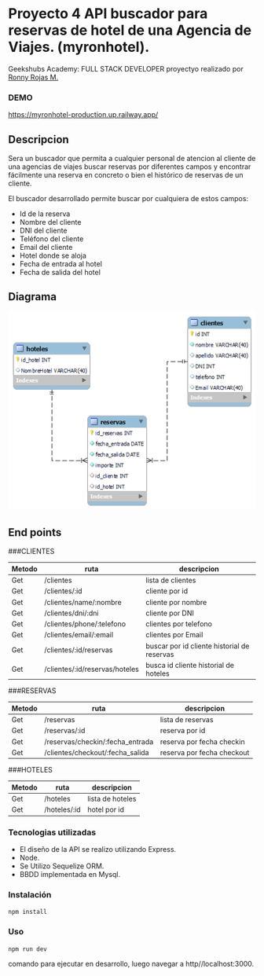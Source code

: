 # Proyecto 4 API buscador para reservas de hotel de una Agencia de Viajes. (myronhotel).

Geekshubs Academy: FULL STACK DEVELOPER proyectyo realizado por [Ronny Rojas M.](mailto:ronny3030@gmail.com)

### DEMO

https://myronhotel-production.up.railway.app/


## Descripcion


Sera un buscador que permita a cualquier personal de atencion al cliente de una agencias de viajes buscar reservas por diferentes campos y encontrar fácilmente una reserva en concreto o bien el histórico de reservas de un cliente.

El buscador desarrollado permite buscar por cualquiera de estos campos:

* Id de la reserva
* Nombre del cliente
* DNI del cliente
* Teléfono del cliente
* Email del cliente
* Hotel donde se aloja
* Fecha de entrada al hotel
* Fecha de salida del hotel

## Diagrama

![screenshot](img/diagrama.png)

## End points

###CLIENTES

| Metodo  | ruta | descripcion|
| ------------- | ------------- | ------------- |
| Get | /clientes  | lista de clientes  |
| Get  | /clientes/:id  | cliente por id  |
| Get | /clientes/name/:nombre   | cliente por nombre  |
| Get  | /clientes/dni/:dni   |  cliente por DNI |
| Get | /clientes/phone/:telefono  | clientes por telefono  |
| Get | /clientes/email/:email  | clientes por Email  |
| Get | /clientes/:id/reservas  | buscar por id cliente historial de reservas  |
| Get | /clientes/:id/reservas/hoteles  | busca id cliente historial de hoteles  |



<!-- * GET lista clientes.
/clientes

* GET cliente por id.
/clientes/:id

* GET cliente por nombre.
/clientes/name/:nombre

* GET DNI
/clientes/DNI/:DNI

* GET telefono
/clientes/phone/telefono

* GET email
/clientes/email/Email

* GET buscar por id cliente toda sus reservas
/clientes/:id/reservas

* GET busca id clientes su historial de hoteles
/clientes/:id/reservas/hoteles -->

###RESERVAS

| Metodo  | ruta | descripcion|
| ------------- | ------------- | ------------- |
| Get | /reservas  | lista de reservas  |
| Get  | /reservas/:id  | reserva por id  |
| Get | /reservas/checkin/:fecha_entrada   | reserva por fecha checkin  |
| Get  | /clientes/checkout/:fecha_salida   | reserva por fecha checkout |

<!-- * GET lista reservas
/reservas

* GET reserva por id.
/reservas/id

* GET fecha de entrada
/reservas/checkin/fecha_entrada

* GET fecha de salida
/reservas/checkout/fecha_salida -->

###HOTELES

| Metodo  | ruta | descripcion|
| ------------- | ------------- | ------------- |
| Get | /hoteles  | lista de hoteles  |
| Get  | /hoteles/:id  | hotel por id  |

<!-- * GET lista hoteles 
/hoteles/

* GET hotel por id.
/hoteles/id -->

### Tecnologias utilizadas

* El diseño de la API se realizo utilizando Express.
* Node.
* Se Utilizo Sequelize ORM.
* BBDD implementada en Mysql.
<!-- * Se incluyeron seeders. -->
### Instalación 

```
npm install
```

### Uso

```
npm run dev
```
comando para ejecutar en desarrollo, luego navegar a http//localhost:3000.



